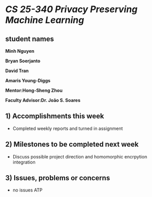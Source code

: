 # *CS 25-340 Privacy Preserving Machine Learning*

## student names
**Minh Nguyen**

**Bryan Soerjanto** 

**David Tran**

**Amaris Young-Diggs**

**Mentor:Hong-Sheng Zhou**

**Faculty Advisor:Dr. João S. Soares**

## 1) Accomplishments this week ##
   - Completed weekly reports and turned in assignment

## 2) Milestones to be completed next week ##
   - Discuss possible project direction and homomorphic encrpytion integration

## 3) Issues, problems or concerns ##
   - no issues ATP
   



